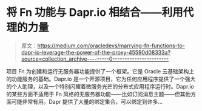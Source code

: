 # 将 Fn 功能与 Dapr.io 相结合——利用代理的力量

> 原文：<https://medium.com/oracledevs/marrying-fn-functions-to-dapr-io-leverage-the-power-of-the-proxy-45590d08333a?source=collection_archive---------0----------------------->

项目 Fn 为创建和运行无服务器功能提供了一个框架。它是 Oracle 云基础架构上的功能服务的基础。Dapr.io 是一个开源项目，它为任何应用程序提供了一个强大的个人助理，以及一个特别闪耀着微服务光芒的分布式应用程序运行时。Dapr.io 的某些方面不适用于 Fn 风格的无服务器功能——比如订阅消息主题——但其他方面可能非常有用。Dapr 提供了大量的绑定集合，可以绑定到许多…